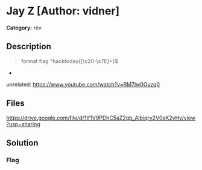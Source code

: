 # Jay Z [Author: vidner]

**Category:** rev
## Description
>format flag ^hacktoday{[\x20-\x7E]+}$
-
unrelated: https://www.youtube.com/watch?v=RM7lw0Ovzq0

## Files

https://drive.google.com/file/d/1tf1V9PDhC5aZ2qb_Albiqrv2V0aK2vHv/view?usp=sharing

## Solution

### Flag

